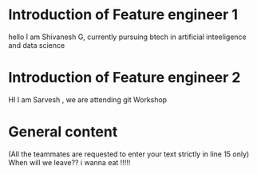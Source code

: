 # Introduction of Feature engineer 1
hello I am Shivanesh G, 
currently pursuing btech in artificial inteeligence and data science




# Introduction of Feature engineer 2 
HI I am Sarvesh ,
we are attending git Workshop




# General content
(All the teammates are requested to enter your text strictly in line 15 only)
When will we leave??
i wanna eat !!!!!



